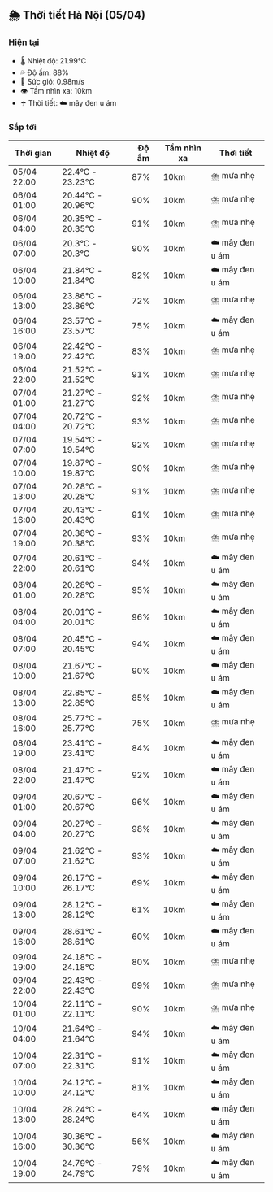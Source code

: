 ## 🌦️ Thời tiết Hà Nội (05/04)

### Hiện tại

- 🌡️ Nhiệt độ: 21.99℃
- 💦 Độ ẩm: 88%
- 💨 Sức gió: 0.98m/s
- 👁️ Tầm nhìn xa: 10km
- ☂️ Thời tiết: ☁️ mây đen u ám

### Sắp tới

| Thời gian | Nhiệt độ | Độ ẩm | Tầm nhìn xa | Thời tiết |
| --- | --- | --- | --- | --- |
| 05/04 22:00 | 22.4℃ - 23.23℃ | 87% | 10km | ⛈️ mưa nhẹ |
| 06/04 01:00 | 20.44℃ - 20.96℃ | 90% | 10km | ⛈️ mưa nhẹ |
| 06/04 04:00 | 20.35℃ - 20.35℃ | 91% | 10km | ⛈️ mưa nhẹ |
| 06/04 07:00 | 20.3℃ - 20.3℃ | 90% | 10km | ☁️ mây đen u ám |
| 06/04 10:00 | 21.84℃ - 21.84℃ | 82% | 10km | ☁️ mây đen u ám |
| 06/04 13:00 | 23.86℃ - 23.86℃ | 72% | 10km | ⛈️ mưa nhẹ |
| 06/04 16:00 | 23.57℃ - 23.57℃ | 75% | 10km | ☁️ mây đen u ám |
| 06/04 19:00 | 22.42℃ - 22.42℃ | 83% | 10km | ⛈️ mưa nhẹ |
| 06/04 22:00 | 21.52℃ - 21.52℃ | 91% | 10km | ⛈️ mưa nhẹ |
| 07/04 01:00 | 21.27℃ - 21.27℃ | 92% | 10km | ⛈️ mưa nhẹ |
| 07/04 04:00 | 20.72℃ - 20.72℃ | 93% | 10km | ⛈️ mưa nhẹ |
| 07/04 07:00 | 19.54℃ - 19.54℃ | 92% | 10km | ⛈️ mưa nhẹ |
| 07/04 10:00 | 19.87℃ - 19.87℃ | 90% | 10km | ⛈️ mưa nhẹ |
| 07/04 13:00 | 20.28℃ - 20.28℃ | 91% | 10km | ⛈️ mưa nhẹ |
| 07/04 16:00 | 20.43℃ - 20.43℃ | 91% | 10km | ⛈️ mưa nhẹ |
| 07/04 19:00 | 20.38℃ - 20.38℃ | 93% | 10km | ⛈️ mưa nhẹ |
| 07/04 22:00 | 20.61℃ - 20.61℃ | 94% | 10km | ☁️ mây đen u ám |
| 08/04 01:00 | 20.28℃ - 20.28℃ | 95% | 10km | ☁️ mây đen u ám |
| 08/04 04:00 | 20.01℃ - 20.01℃ | 96% | 10km | ☁️ mây đen u ám |
| 08/04 07:00 | 20.45℃ - 20.45℃ | 94% | 10km | ☁️ mây đen u ám |
| 08/04 10:00 | 21.67℃ - 21.67℃ | 90% | 10km | ☁️ mây đen u ám |
| 08/04 13:00 | 22.85℃ - 22.85℃ | 85% | 10km | ☁️ mây đen u ám |
| 08/04 16:00 | 25.77℃ - 25.77℃ | 75% | 10km | ⛈️ mưa nhẹ |
| 08/04 19:00 | 23.41℃ - 23.41℃ | 84% | 10km | ☁️ mây đen u ám |
| 08/04 22:00 | 21.47℃ - 21.47℃ | 92% | 10km | ☁️ mây đen u ám |
| 09/04 01:00 | 20.67℃ - 20.67℃ | 96% | 10km | ☁️ mây đen u ám |
| 09/04 04:00 | 20.27℃ - 20.27℃ | 98% | 10km | ☁️ mây đen u ám |
| 09/04 07:00 | 21.62℃ - 21.62℃ | 93% | 10km | ☁️ mây đen u ám |
| 09/04 10:00 | 26.17℃ - 26.17℃ | 69% | 10km | ☁️ mây đen u ám |
| 09/04 13:00 | 28.12℃ - 28.12℃ | 61% | 10km | ☁️ mây đen u ám |
| 09/04 16:00 | 28.61℃ - 28.61℃ | 60% | 10km | ☁️ mây đen u ám |
| 09/04 19:00 | 24.18℃ - 24.18℃ | 80% | 10km | ⛈️ mưa nhẹ |
| 09/04 22:00 | 22.43℃ - 22.43℃ | 89% | 10km | ⛈️ mưa nhẹ |
| 10/04 01:00 | 22.11℃ - 22.11℃ | 90% | 10km | ⛈️ mưa nhẹ |
| 10/04 04:00 | 21.64℃ - 21.64℃ | 94% | 10km | ☁️ mây đen u ám |
| 10/04 07:00 | 22.31℃ - 22.31℃ | 91% | 10km | ☁️ mây đen u ám |
| 10/04 10:00 | 24.12℃ - 24.12℃ | 81% | 10km | ☁️ mây đen u ám |
| 10/04 13:00 | 28.24℃ - 28.24℃ | 64% | 10km | ☁️ mây đen u ám |
| 10/04 16:00 | 30.36℃ - 30.36℃ | 56% | 10km | ☁️ mây đen u ám |
| 10/04 19:00 | 24.79℃ - 24.79℃ | 79% | 10km | ☁️ mây đen u ám |

